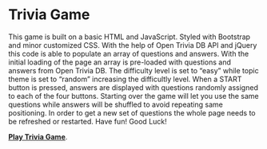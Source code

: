 # Trivia Game

This game is built on a basic HTML and JavaScript. Styled with Bootstrap and minor customized CSS.
With the help of Open Trivia DB API and jQuery this code is able to populate an array of questions and answers.
With the initial loading of the page an array is pre-loaded with questions and answers from Open Trivia DB. The difficulty level is set to “easy” while topic theme is set to “random” increasing the difficultly level.
When a START button is pressed, answers are displayed with questions randomly assigned to each of the four buttons. Starting over the game will let you use the same questions while answers will be shuffled to avoid repeating same positioning. In order to get a new set of questions the whole page needs to be refreshed or restarted. 
                Have fun! Good Luck!


 **[Play Trivia Game](https://alexmukha.github.io/TriviaGame/)**.
